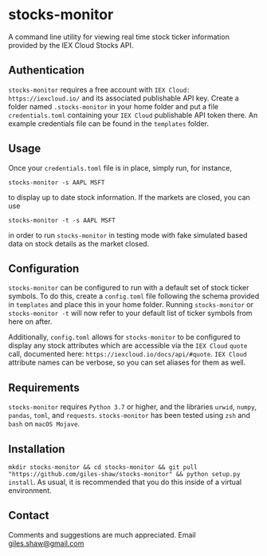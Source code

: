 # stocks-monitor
A command line utility for viewing real time stock ticker information provided by the IEX Cloud Stocks API.

## Authentication
`stocks-monitor` requires a free account with `IEX Cloud: https://iexcloud.io/` and its associated publishable API key. Create a folder named `.stocks-monitor` in your home folder and put a file `credentials.toml` containing your `IEX Cloud` publishable API token there. An example credentials file can be found in the `templates` folder.

## Usage
Once your `credentials.toml` file is in place, simply run, for instance, 
```
stocks-monitor -s AAPL MSFT
```
to display up to date stock information. If the markets are closed, you can use 
```
stocks-monitor -t -s AAPL MSFT
```
in order to run `stocks-monitor` in testing mode with fake simulated based data on stock details as the market closed.

## Configuration

`stocks-monitor` can be configured to run with a default set of stock ticker symbols. To do this, create a `config.toml` file following the schema provided in `templates` and place this in your home folder. Running `stocks-monitor` or `stocks-monitor -t` will now refer to your default list of ticker symbols from here on after.

Additionally, `config.toml` allows for `stocks-monitor` to be configured to display any stock attributes which are accessible via the `IEX Cloud` `quote` call, documented here: `https://iexcloud.io/docs/api/#quote`. `IEX Cloud` attribute names can be verbose, so you can set aliases for them as well.

## Requirements
`stocks-monitor` requires `Python 3.7` or higher, and the libraries `urwid`, `numpy`, `pandas`, `toml`, and `requests`. `stocks-monitor` has been tested using `zsh` and `bash` on `macOS Mojave`.

## Installation
`mkdir stocks-monitor && cd stocks-monitor && git pull "https://github.com/giles-shaw/stocks-monitor" && python setup.py install`. As usual, it is recommended that you do this inside of a virtual environment.

## Contact
Comments and suggestions are much appreciated. Email giles.shaw@gmail.com

